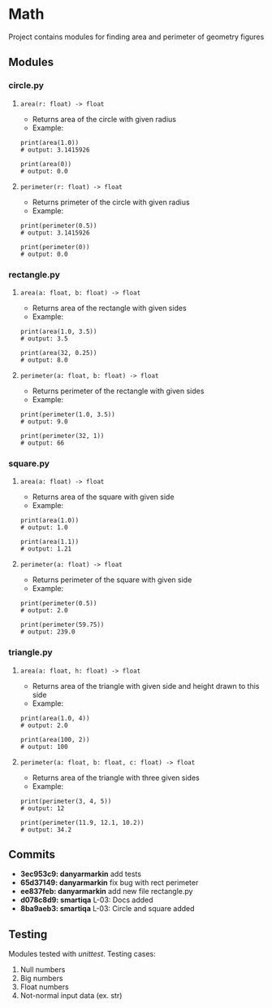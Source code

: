 # Math
Project contains modules for finding area and perimeter of geometry figures

## Modules
### circle.py
1. ```area(r: float) -> float```
   - Returns area of the circle with given radius
   - Example: 
   ```
   print(area(1.0))
   # output: 3.1415926
   
   print(area(0))
   # output: 0.0
   ```
   
1. ```perimeter(r: float) -> float```
   - Returns primeter of the circle with given radius
   - Example: 
   ```
   print(perimeter(0.5))
   # output: 3.1415926
   
   print(perimeter(0))
   # output: 0.0
   ```
### rectangle.py
1. ```area(a: float, b: float) -> float```
   - Returns area of the rectangle with given sides
   - Example: 
   ```
   print(area(1.0, 3.5))
   # output: 3.5
   
   print(area(32, 0.25))
   # output: 8.0
   ```
   
1. ```perimeter(a: float, b: float) -> float```
   - Returns perimeter of the rectangle with given sides
   - Example: 
   ```
   print(perimeter(1.0, 3.5))
   # output: 9.0
   
   print(perimeter(32, 1))
   # output: 66
   ```
   
### square.py
1. ```area(a: float) -> float```
   - Returns area of the square with given side
   - Example: 
   ```
   print(area(1.0))
   # output: 1.0
   
   print(area(1.1))
   # output: 1.21
   ```
   
1. ```perimeter(a: float) -> float```
   - Returns perimeter of the square with given side
   - Example: 
   ```
   print(perimeter(0.5))
   # output: 2.0
   
   print(perimeter(59.75))
   # output: 239.0
   ```
   
### triangle.py
1. ```area(a: float, h: float) -> float```
   - Returns area of the triangle with given side and height drawn to this side
   - Example: 
   ```
   print(area(1.0, 4))
   # output: 2.0
   
   print(area(100, 2))
   # output: 100
   ```
   
1. ```perimeter(a: float, b: float, c: float) -> float```
   - Returns area of the triangle with three given sides
   - Example: 
   ```
   print(perimeter(3, 4, 5))
   # output: 12
   
   print(perimeter(11.9, 12.1, 10.2))
   # output: 34.2
   ```
   
## Commits
* **3ec953c9: danyarmarkin**  add tests
* **65d37149: danyarmarkin**  fix bug with rect perimeter
* **ee837feb: danyarmarkin**  add new file rectangle.py
* **d078c8d9: smartiqa** L-03: Docs added
* **8ba9aeb3: smartiqa** L-03: Circle and square added

## Testing
Modules tested with *unittest*. Testing cases:
1. Null numbers
1. Big numbers
1. Float numbers
1. Not-normal input data (ex. str)